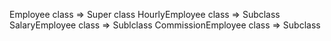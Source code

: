 Employee class => Super class
HourlyEmployee class => Subclass
SalaryEmployee class => Sublclass
CommissionEmployee class => Subclass